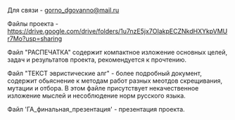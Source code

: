 
Для связи - gorno_dgovanno@mail.ru

Файлы проекта - https://drive.google.com/drive/folders/1u7nzE5jx7OIakpECZNkdHXYkpVMUr7Mo?usp=sharing

Файл "РАСПЕЧАТКА" содержит компактное изложение основных целей, задач и результатов проекта, рекомендуется к прочтению.  

Файл "ТЕКСТ эвристические алг" - более подробный документ, содержит обьяснение к методам работ разных меотдов скрещивания, мутации и отбора. В этом файле присутствует некачественное изложение мыслей и несоблюдение норм русского языка.

Файл 'ГА_финальная_презентация' - презентация проекта.

